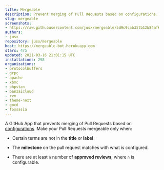 ```yaml
---
title: Mergeable
description: Prevent merging of Pull Requests based on configurations.
slug: mergeable
screenshots:
- https://raw.githubusercontent.com/jusx/mergeable/5d9c9cab357b12b84af62044ac46648d9fca84c4/screenshot.gif
authors:
- jusx
repository: jusx/mergeable
host: https://mergeable-bot.herokuapp.com
stars: 475
updated: 2021-03-16 21:01:15 UTC
installations: 298
organizations:
- protocolbuffers
- grpc
- apache
- xbmc
- phpstan
- banzaicloud
- rvm
- theme-next
- gocd
- fossasia
---
```


A GitHub App that prevents merging of Pull Requests based on [configurations](https://github.com/jusx/mergeable#configuration). Make your Pull Requests mergeable only when:

- Certain terms are not in the **title** or **label**.

- The **milestone** on the pull request matches with what is configured.

- There are at least `n` number of **approved reviews**, where `n` is configurable.
